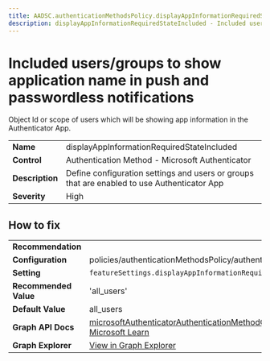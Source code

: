 ```yaml
---
title: AADSC.authenticationMethodsPolicy.displayAppInformationRequiredStateIncluded
description: displayAppInformationRequiredStateIncluded - Included users/groups to show application name in push and passwordless notifications
---
```


# Included users/groups to show application name in push and passwordless notifications

Object Id or scope of users which will be showing app information in the Authenticator App.

| | |
|-|-|
| **Name** | displayAppInformationRequiredStateIncluded |
| **Control** | Authentication Method - Microsoft Authenticator |
| **Description** | Define configuration settings and users or groups that are enabled to use Authenticator App |
| **Severity** | High |



## How to fix
| | |
|-|-|
| **Recommendation** |  |
| **Configuration** | policies/authenticationMethodsPolicy/authenticationMethodConfigurations('MicrosoftAuthenticator') |
| **Setting** | `featureSettings.displayAppInformationRequiredState.includeTarget.id` |
| **Recommended Value** | 'all_users' |
| **Default Value** | all_users |
| **Graph API Docs** | [microsoftAuthenticatorAuthenticationMethodConfiguration resource type - Microsoft Graph v1.0 - Microsoft Learn](https://learn.microsoft.com/en-us/graph/api/resources/microsoftauthenticatorauthenticationmethodconfiguration) |
| **Graph Explorer** | [View in Graph Explorer](https://developer.microsoft.com/en-us/graph/graph-explorer?request=policies/authenticationMethodsPolicy/authenticationMethodConfigurations('MicrosoftAuthenticator')&method=GET&version=beta&GraphUrl=https://graph.microsoft.com) |


